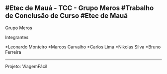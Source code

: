 #Etec de Mauá - TCC - Grupo Meros
#Trabalho de Conclusão de Curso
#Etec de Mauá
---------------------------------

Grupo Meros

Integrantes

*Leonardo Monteiro
*Marcos Carvalho
*Carlos Lima
*Nikolas Silva
*Bruno Ferreira
  
---------------------------------
Projeto:
ViagemFácil
